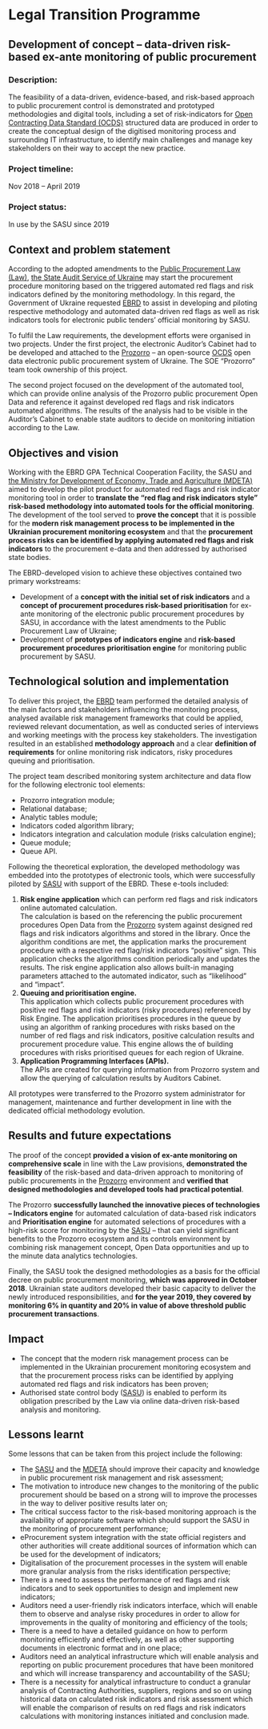 # Legal Transition Programme

## Development of concept – data-driven risk-based ex-ante monitoring of public procurement

### Description:
The feasibility of a data-driven, evidence-based, and risk-based approach to public procurement control is demonstrated and prototyped methodologies and digital tools, including a set of risk-indicators for [Open Contracting Data Standard (OCDS)](https://standard.open-contracting.org/latest/en/) structured data are produced in order to create the conceptual design of the digitised monitoring process and surrounding IT infrastructure, to identify main challenges and manage key stakeholders on their way to accept the new practice.

### Project timeline:

Nov 2018 – April 2019

### Project status:
In use by the SASU since 2019

## Context and problem statement
According to the adopted amendments to the [Public Procurement Law (Law)](https://zakon.rada.gov.ua/laws/show/922-19), [the State Audit Service of Ukraine](http://www.dkrs.gov.ua/kru/en/) may start the procurement procedure monitoring based on the triggered automated red flags and risk indicators defined by the monitoring methodology. In this regard, the Government of Ukraine requested [EBRD](https://www.ebrd.com/home) to assist in developing and piloting respective methodology and automated data-driven red flags as well as risk indicators tools for electronic public tenders’ official monitoring by SASU.

To fulfil the Law requirements, the development efforts were organised in two projects. Under the first project, the electronic Auditor’s Cabinet had to be developed and attached to the [Prozorro](https://prozorro.gov.ua) – an open-source [OCDS](https://standard.open-contracting.org/latest/en/) open data electronic public procurement system of Ukraine. The SOE “Prozorro” team took ownership of this project. 

The second project focused on the development of the automated tool, which can provide online analysis of the Prozorro public procurement Open Data and reference it against developed red flags and risk indicators automated algorithms. The results of the analysis had to be visible in the Auditor’s Cabinet to enable state auditors to decide on monitoring initiation according to the Law.

## Objectives and vision
Working with the EBRD GPA Technical Cooperation Facility, the SASU and [the Ministry for Development of Economy, Trade and Agriculture (MDETA)](https://www.me.gov.ua/?lang=en-GB) aimed to develop the pilot product for automated red flags and risk indicator monitoring tool in order to **translate the “red flag and risk indicators style” risk-based methodology into automated tools for the official monitoring**. The development of the tool served to **prove the concept** that it is possible for the **modern risk management process to be implemented in the Ukrainian procurement monitoring ecosystem** and that the **procurement process risks can be identified by applying automated red flags and risk indicators** to the procurement e-data and then addressed by authorised state bodies.

The EBRD-developed vision to achieve these objectives contained two primary workstreams:
-	Development of a **concept with the initial set of risk indicators** and a **concept of procurement procedures risk-based prioritisation** for ex-ante monitoring of the electronic public procurement procedures by SASU, in accordance with the latest amendments to the Public Procurement Law of Ukraine;
-	Development of **prototypes of indicators engine** and **risk-based procurement procedures prioritisation engine** for monitoring public procurement by SASU.

## Technological solution and implementation
To deliver this project, the [EBRD](https://www.ebrd.com/home) team performed the detailed analysis of the main factors and stakeholders influencing the monitoring process, analysed available risk management frameworks that could be applied, reviewed relevant documentation, as well as conducted series of interviews and working meetings with the process key stakeholders. The investigation resulted in an established **methodology approach** and a clear **definition of requirements** for online monitoring risk indicators, risky procedures queuing and prioritisation.

The project team described monitoring system architecture and data flow for the following electronic tool elements:
-	Prozorro integration module;
-	Relational database;
-	Analytic tables module;
-	Indicators coded algorithm library; 
-	Indicators integration and calculation module (risks calculation engine); 
-	Queue module; 
-	Queue API.

Following the theoretical exploration, the developed methodology was embedded into the prototypes of electronic tools, which were successfully piloted by [SASU](http://www.dkrs.gov.ua/kru/en/) with support of the EBRD. These e-tools included:
1.	**Risk engine application** which can perform red flags and risk indicators online automated calculation. </br> The calculation is based on the referencing the public procurement procedures Open Data from the [Prozorro](https://prozorro.gov.ua) system against designed red flags and risk indicators algorithms and stored in the library. Once the algorithm conditions are met, the application marks the procurement procedure with a respective red flag/risk indicators “positive” sign. This application checks the algorithms condition periodically and updates the results. The risk engine application also allows built-in managing parameters attached to the automated indicator, such as “likelihood” and “impact”.
2.	**Queuing and prioritisation engine.** </br> This application which collects public procurement procedures with positive red flags and risk indicators (risky procedures) referenced by Risk Engine. The application prioritises procedures in the queue by using an algorithm of ranking procedures with risks based on the number of red flags and risk indicators, positive calculation results and procurement procedure value. This engine allows the of building procedures with risks prioritised queues for each region of Ukraine.
3.	**Application Programming Interfaces (APIs).** </br> The APIs are created for querying information from Prozorro system and allow the querying of calculation results by Auditors Cabinet.

All prototypes were transferred to the Prozorro system administrator for management, maintenance and further development in line with the dedicated official methodology evolution.

## Results and future expectations
The proof of the concept **provided a vision of ex-ante monitoring on comprehensive scale** in line with the Law provisions, **demonstrated the feasibility** of the risk-based and data-driven approach to monitoring of public procurements in the [Prozorro](https://prozorro.gov.ua) environment and **verified that designed methodologies and developed tools had practical potential**.

The Prozorro **successfully launched the innovative pieces of technologies – Indicators engine** for automated calculation of data-based risk indicators and **Prioritisation engine** for automated selections of procedures with a high-risk score for monitoring by the [SASU](http://www.dkrs.gov.ua/kru/en/) – that can yield significant benefits to the Prozorro ecosystem and its controls environment by combining risk management concept, Open Data opportunities and up to the minute data analytics technologies.

Finally, the SASU took the designed methodologies as a basis for the official decree on public procurement monitoring, **which was approved in October 2018**. Ukrainian state auditors developed their basic capacity to deliver the newly introduced responsibilities, and **for the year 2019, they covered by monitoring 6% in quantity and 20% in value of above threshold public procurement transactions**.

## Impact
- The concept that the modern risk management process can be implemented in the Ukrainian procurement monitoring ecosystem and that the procurement process risks can be identified by applying automated red flags and risk indicators has been proven; 
- Authorised state control body ([SASU](http://www.dkrs.gov.ua/kru/en/)) is enabled to perform its obligation prescribed by the Law via online data-driven risk-based analysis and monitoring.

## Lessons learnt
Some lessons that can be taken from this project include the following:
-	The [SASU](http://www.dkrs.gov.ua/kru/en/) and the [MDETA](https://www.me.gov.ua/?lang=en-GB) should improve their capacity and knowledge in public procurement risk management and risk assessment;
-	The motivation to introduce new changes to the monitoring of the public procurement should be based on a strong will to improve the processes in the way to deliver positive results later on;
-	The critical success factor to the risk-based monitoring approach is the availability of appropriate software which should support the SASU in the monitoring of procurement performance;
-	eProcurement system integration with the state official registers and other authorities will create additional sources of information which can be used for the development of indicators;
-	Digitalisation of the procurement processes in the system will enable more granular analysis from the risks identification perspective;
-	There is a need to assess the performance of red flags and risk indicators and to seek opportunities to design and implement new indicators;
-	Auditors need a user-friendly risk indicators interface, which will enable them to observe and analyse risky procedures in order to allow for improvements in the quality of monitoring and efficiency of the tools;
-	There is a need to have a detailed guidance on how to perform monitoring efficiently and effectively, as well as other supporting documents in electronic format and in one place;
-	Auditors need an analytical infrastructure which will enable analysis and reporting on public procurement procedures that have been monitored and which will increase transparency and accountability of the SASU;
-	There is a necessity for analytical infrastructure to conduct a granular analysis of Contracting Authorities, suppliers, regions and so on using historical data on calculated risk indicators and risk assessment which will enable the comparison of results on red flags and risk indicators calculations with monitoring instances initiated and conclusion made.
